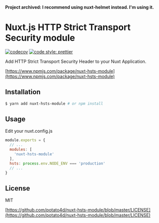 **Project archived: I recommend using nuxt-helmet instead. I'm using it.**

# Nuxt.js HTTP Strict Transport Security module

[![codecov](https://codecov.io/gh/potato4d/nuxt-hsts-module/branch/master/graph/badge.svg)](https://codecov.io/gh/potato4d/nuxt-hsts-module) [![code style: prettier](https://img.shields.io/badge/code_style-prettier-ff69b4.svg?style=flat-square)](https://github.com/prettier/prettier)

Add HTTP Strict Transport Security Header to your Nuxt Application.

[https://www.npmjs.com/package/nuxt-hsts-module](https://www.npmjs.com/package/nuxt-hsts-module)

## Installation

```bash
$ yarn add nuxt-hsts-module # or npm install
```

## Usage

Edit your nuxt.config.js

```js
module.exports = {
  // ...
  modules: [
    'nuxt-hsts-module'
  ],
  hsts: process.env.NODE_ENV === 'production'
  // ...
}
```

## License

MIT

[https://github.com/potato4d/nuxt-hsts-module/blob/master/LICENSE](https://github.com/potato4d/nuxt-hsts-module/blob/master/LICENSE)
